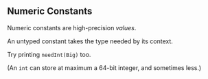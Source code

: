 Numeric Constants
-----------------

Numeric constants are high-precision _values_.

An untyped constant takes the type needed by its context.

Try printing `needInt(Big)` too.

(An `int` can store at maximum a 64-bit integer, and sometimes less.)